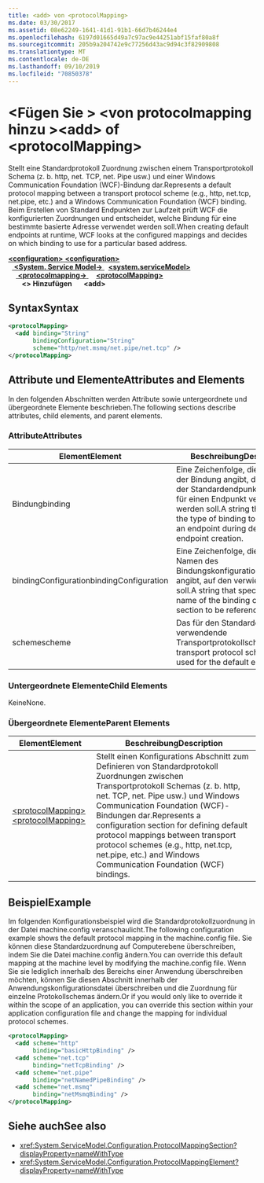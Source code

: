 ```yaml
---
title: <add> von <protocolMapping>
ms.date: 03/30/2017
ms.assetid: 08e62249-1641-41d1-91b1-66d7b46244e4
ms.openlocfilehash: 6197d01665d49a7c97ac9e44251abf15faf80a8f
ms.sourcegitcommit: 205b9a204742e9c77256d43ac9d94c3f82909808
ms.translationtype: MT
ms.contentlocale: de-DE
ms.lasthandoff: 09/10/2019
ms.locfileid: "70850378"
---
```

# <a name="add-of-protocolmapping"></a><span data-ttu-id="eb9e7-102">\<Fügen Sie > \<von protocolmapping hinzu ></span><span class="sxs-lookup"><span data-stu-id="eb9e7-102">\<add> of \<protocolMapping></span></span>
<span data-ttu-id="eb9e7-103">Stellt eine Standardprotokoll Zuordnung zwischen einem Transportprotokoll Schema (z. b. http, net. TCP, net. Pipe usw.) und einer Windows Communication Foundation (WCF)-Bindung dar.</span><span class="sxs-lookup"><span data-stu-id="eb9e7-103">Represents a default protocol mapping between a transport protocol scheme (e.g., http, net.tcp, net.pipe, etc.) and a Windows Communication Foundation (WCF) binding.</span></span> <span data-ttu-id="eb9e7-104">Beim Erstellen von Standard Endpunkten zur Laufzeit prüft WCF die konfigurierten Zuordnungen und entscheidet, welche Bindung für eine bestimmte basierte Adresse verwendet werden soll.</span><span class="sxs-lookup"><span data-stu-id="eb9e7-104">When creating default endpoints at runtime, WCF looks at the configured mappings and decides on which binding to use for a particular based address.</span></span>  
  
<span data-ttu-id="eb9e7-105">[ **\<configuration>** ](../configuration-element.md)</span><span class="sxs-lookup"><span data-stu-id="eb9e7-105">[**\<configuration>**](../configuration-element.md)</span></span>\
<span data-ttu-id="eb9e7-106">&nbsp;&nbsp;[ **\<System. Service Model->** ](system-servicemodel.md)</span><span class="sxs-lookup"><span data-stu-id="eb9e7-106">&nbsp;&nbsp;[**\<system.serviceModel>**](system-servicemodel.md)</span></span>\
<span data-ttu-id="eb9e7-107">&nbsp;&nbsp;&nbsp;&nbsp;[ **\<protocolmapping->** ](protocolmapping.md)</span><span class="sxs-lookup"><span data-stu-id="eb9e7-107">&nbsp;&nbsp;&nbsp;&nbsp;[**\<protocolMapping>**](protocolmapping.md)</span></span>\
<span data-ttu-id="eb9e7-108">&nbsp;&nbsp;&nbsp;&nbsp;&nbsp;&nbsp; **\<> Hinzufügen**</span><span class="sxs-lookup"><span data-stu-id="eb9e7-108">&nbsp;&nbsp;&nbsp;&nbsp;&nbsp;&nbsp;**\<add>**</span></span>  
  
## <a name="syntax"></a><span data-ttu-id="eb9e7-109">Syntax</span><span class="sxs-lookup"><span data-stu-id="eb9e7-109">Syntax</span></span>  
  
```xml  
<protocolMapping>
  <add binding="String"
       bindingConfiguration="String"
       scheme="http/net.msmq/net.pipe/net.tcp" />
</protocolMapping>
```  
  
## <a name="attributes-and-elements"></a><span data-ttu-id="eb9e7-110">Attribute und Elemente</span><span class="sxs-lookup"><span data-stu-id="eb9e7-110">Attributes and Elements</span></span>  
 <span data-ttu-id="eb9e7-111">In den folgenden Abschnitten werden Attribute sowie untergeordnete und übergeordnete Elemente beschrieben.</span><span class="sxs-lookup"><span data-stu-id="eb9e7-111">The following sections describe attributes, child elements, and parent elements.</span></span>  
  
### <a name="attributes"></a><span data-ttu-id="eb9e7-112">Attribute</span><span class="sxs-lookup"><span data-stu-id="eb9e7-112">Attributes</span></span>  
  
|<span data-ttu-id="eb9e7-113">Element</span><span class="sxs-lookup"><span data-stu-id="eb9e7-113">Element</span></span>|<span data-ttu-id="eb9e7-114">Beschreibung</span><span class="sxs-lookup"><span data-stu-id="eb9e7-114">Description</span></span>|  
|-------------|-----------------|  
|<span data-ttu-id="eb9e7-115">Bindung</span><span class="sxs-lookup"><span data-stu-id="eb9e7-115">binding</span></span>|<span data-ttu-id="eb9e7-116">Eine Zeichenfolge, die den Typ der Bindung angibt, die während der Standardendpunkterstellung für einen Endpunkt verwendet werden soll.</span><span class="sxs-lookup"><span data-stu-id="eb9e7-116">A string that specifies the type of binding to be used for an endpoint during default endpoint creation.</span></span>|  
|<span data-ttu-id="eb9e7-117">bindingConfiguration</span><span class="sxs-lookup"><span data-stu-id="eb9e7-117">bindingConfiguration</span></span>|<span data-ttu-id="eb9e7-118">Eine Zeichenfolge, die den Namen des Bindungskonfigurationsabschnitts angibt, auf den verwiesen werden soll.</span><span class="sxs-lookup"><span data-stu-id="eb9e7-118">A string that specifies the name of the binding configuration section to be referenced.</span></span>|  
|<span data-ttu-id="eb9e7-119">scheme</span><span class="sxs-lookup"><span data-stu-id="eb9e7-119">scheme</span></span>|<span data-ttu-id="eb9e7-120">Das für den Standardendpunkt zu verwendende Transportprotokollschema.</span><span class="sxs-lookup"><span data-stu-id="eb9e7-120">The transport protocol scheme to be used for the default endpoint.</span></span>|  
  
### <a name="child-elements"></a><span data-ttu-id="eb9e7-121">Untergeordnete Elemente</span><span class="sxs-lookup"><span data-stu-id="eb9e7-121">Child Elements</span></span>  
 <span data-ttu-id="eb9e7-122">Keine</span><span class="sxs-lookup"><span data-stu-id="eb9e7-122">None.</span></span>  
  
### <a name="parent-elements"></a><span data-ttu-id="eb9e7-123">Übergeordnete Elemente</span><span class="sxs-lookup"><span data-stu-id="eb9e7-123">Parent Elements</span></span>  
  
|<span data-ttu-id="eb9e7-124">Element</span><span class="sxs-lookup"><span data-stu-id="eb9e7-124">Element</span></span>|<span data-ttu-id="eb9e7-125">Beschreibung</span><span class="sxs-lookup"><span data-stu-id="eb9e7-125">Description</span></span>|  
|-------------|-----------------|  
|[<span data-ttu-id="eb9e7-126">\<protocolMapping></span><span class="sxs-lookup"><span data-stu-id="eb9e7-126">\<protocolMapping></span></span>](protocolmapping.md)|<span data-ttu-id="eb9e7-127">Stellt einen Konfigurations Abschnitt zum Definieren von Standardprotokoll Zuordnungen zwischen Transportprotokoll Schemas (z. b. http, net. TCP, net. Pipe usw.) und Windows Communication Foundation (WCF)-Bindungen dar.</span><span class="sxs-lookup"><span data-stu-id="eb9e7-127">Represents a configuration section for defining default protocol mappings between transport protocol schemes (e.g., http, net.tcp, net.pipe, etc.) and Windows Communication Foundation (WCF) bindings.</span></span>|  
  
## <a name="example"></a><span data-ttu-id="eb9e7-128">Beispiel</span><span class="sxs-lookup"><span data-stu-id="eb9e7-128">Example</span></span>  
 <span data-ttu-id="eb9e7-129">Im folgenden Konfigurationsbeispiel wird die Standardprotokollzuordnung in der Datei machine.config veranschaulicht.</span><span class="sxs-lookup"><span data-stu-id="eb9e7-129">The following configuration example shows the default protocol mapping in the machine.config file.</span></span> <span data-ttu-id="eb9e7-130">Sie können diese Standardzuordnung auf Computerebene überschreiben, indem Sie die Datei machine.config ändern.</span><span class="sxs-lookup"><span data-stu-id="eb9e7-130">You can override this default mapping at the machine level by modifying the machine.config file.</span></span> <span data-ttu-id="eb9e7-131">Wenn Sie sie lediglich innerhalb des Bereichs einer Anwendung überschreiben möchten, können Sie diesen Abschnitt innerhalb der Anwendungskonfigurationsdatei überschreiben und die Zuordnung für einzelne Protokollschemas ändern.</span><span class="sxs-lookup"><span data-stu-id="eb9e7-131">Or if you would only like to override it within the scope of an application, you can override this section within your application configuration file and change the mapping for individual protocol schemes.</span></span>  
  
```xml  
<protocolMapping>
  <add scheme="http"
       binding="basicHttpBinding" />
  <add scheme="net.tcp"
       binding="netTcpBinding" />
  <add scheme="net.pipe"
       binding="netNamedPipeBinding" />
  <add scheme="net.msmq"
       binding="netMsmqBinding" />
</protocolMapping>
```  
  
## <a name="see-also"></a><span data-ttu-id="eb9e7-132">Siehe auch</span><span class="sxs-lookup"><span data-stu-id="eb9e7-132">See also</span></span>

- <xref:System.ServiceModel.Configuration.ProtocolMappingSection?displayProperty=nameWithType>
- <xref:System.ServiceModel.Configuration.ProtocolMappingElement?displayProperty=nameWithType>
